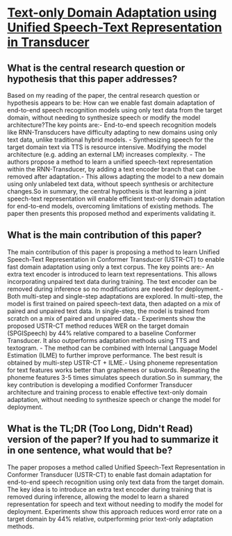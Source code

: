 # [Text-only Domain Adaptation using Unified Speech-Text Representation in   Transducer](https://arxiv.org/abs/2306.04076)

## What is the central research question or hypothesis that this paper addresses?

Based on my reading of the paper, the central research question or hypothesis appears to be: How can we enable fast domain adaptation of end-to-end speech recognition models using only text data from the target domain, without needing to synthesize speech or modify the model architecture?The key points are:- End-to-end speech recognition models like RNN-Transducers have difficulty adapting to new domains using only text data, unlike traditional hybrid models. - Synthesizing speech for the target domain text via TTS is resource intensive. Modifying the model architecture (e.g. adding an external LM) increases complexity. - The authors propose a method to learn a unified speech-text representation within the RNN-Transducer, by adding a text encoder branch that can be removed after adaptation.- This allows adapting the model to a new domain using only unlabeled text data, without speech synthesis or architecture changes.So in summary, the central hypothesis is that learning a joint speech-text representation will enable efficient text-only domain adaptation for end-to-end models, overcoming limitations of existing methods. The paper then presents this proposed method and experiments validating it.


## What is the main contribution of this paper?

The main contribution of this paper is proposing a method to learn Unified Speech-Text Representation in Conformer Transducer (USTR-CT) to enable fast domain adaptation using only a text corpus. The key points are:- An extra text encoder is introduced to learn text representations. This allows incorporating unpaired text data during training. The text encoder can be removed during inference so no modifications are needed for deployment.- Both multi-step and single-step adaptations are explored. In multi-step, the model is first trained on paired speech-text data, then adapted on a mix of paired and unpaired text data. In single-step, the model is trained from scratch on a mix of paired and unpaired data.- Experiments show the proposed USTR-CT method reduces WER on the target domain (SPGISpeech) by 44% relative compared to a baseline Conformer Transducer. It also outperforms adaptation methods using TTS and textogram. - The method can be combined with Internal Language Model Estimation (ILME) to further improve performance. The best result is obtained by multi-step USTR-CT + ILME.- Using phoneme representation for text features works better than graphemes or subwords. Repeating the phoneme features 3-5 times simulates speech duration.So in summary, the key contribution is developing a modified Conformer Transducer architecture and training process to enable effective text-only domain adaptation, without needing to synthesize speech or change the model for deployment.


## What is the TL;DR (Too Long, Didn't Read) version of the paper? If you had to summarize it in one sentence, what would that be?

The paper proposes a method called Unified Speech-Text Representation in Conformer Transducer (USTR-CT) to enable fast domain adaptation for end-to-end speech recognition using only text data from the target domain. The key idea is to introduce an extra text encoder during training that is removed during inference, allowing the model to learn a shared representation for speech and text without needing to modify the model for deployment. Experiments show this approach reduces word error rate on a target domain by 44% relative, outperforming prior text-only adaptation methods.
